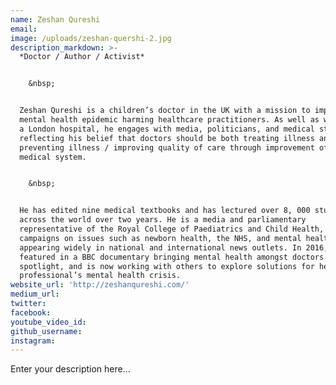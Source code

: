 ```yaml
---
name: Zeshan Qureshi
email:
image: /uploads/zeshan-quershi-2.jpg
description_markdown: >-
  *Doctor / Author / Activist*


    &nbsp;


  Zeshan Qureshi is a children’s doctor in the UK with a mission to improve the
  mental health epidemic harming healthcare practitioners. As well as working at
  a London hospital, he engages with media, politicians, and medical students -
  reflecting his belief that doctors should be both treating illness and
  preventing illness / improving quality of care through improvement of the
  medical system.


    &nbsp;


  He has edited nine medical textbooks and has lectured over 8, 000 students
  across the world over two years. He is a media and parliamentary
  representative of the Royal College of Paediatrics and Child Health, and
  campaigns on issues such as newborn health, the NHS, and mental health,
  appearing widely in national and international news outlets. In 2016, he
  featured in a BBC documentary bringing mental health amongst doctors to the
  spotlight, and is now working with others to explore solutions for healthcare
  professional’s mental health crisis.
website_url: 'http://zeshanqureshi.com/'
medium_url:
twitter:
facebook:
youtube_video_id:
github_username:
instagram:
---
```


Enter your description here...
